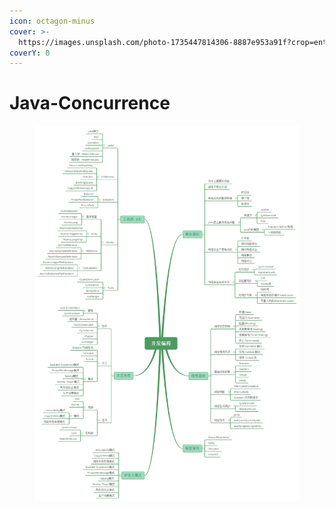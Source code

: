 ```yaml
---
icon: octagon-minus
cover: >-
  https://images.unsplash.com/photo-1735447814306-8887e953a91f?crop=entropy&cs=srgb&fm=jpg&ixid=M3wxOTcwMjR8MHwxfHJhbmRvbXx8fHx8fHx8fDE3Mzg0MjIwNjl8&ixlib=rb-4.0.3&q=85
coverY: 0
---
```


# Java-Concurrence

<figure><img src="../.gitbook/assets/image (6).png" alt=""><figcaption></figcaption></figure>
